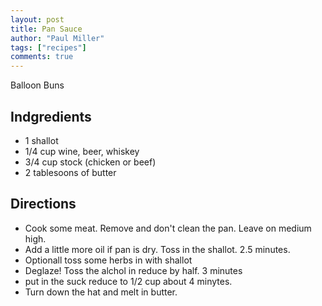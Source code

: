 ```yaml
---
layout: post
title: Pan Sauce
author: "Paul Miller"
tags: ["recipes"]
comments: true
---
```

Balloon Buns

## Indgredients
* 1 shallot
* 1/4 cup  wine, beer,  whiskey
* 3/4 cup stock (chicken or beef)
* 2 tablesoons of butter

## Directions

* Cook some meat. Remove and don't clean the pan. Leave on medium high. 
* Add a little more oil if pan is dry. Toss in the shallot. 2.5 minutes.
* Optionall toss some herbs in with shallot
* Deglaze! Toss the alchol in reduce by half. 3 minutes
* put in the suck reduce to 1/2 cup about 4 minytes.
* Turn down the hat and melt in butter.

 
